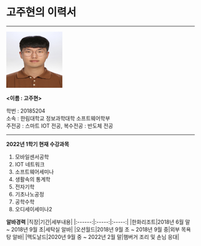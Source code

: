# 고주현의 이력서
-------------------------
<img src = KakaoTalk_20200820_134435662.jpg height = 150 width = 150>

**<이름 : 고주현>**

학번 : 20185204   
소속 : 한림대학교 정보과학대학 소프트웨어학부   
주전공 : 스마트 IOT 전공,     복수전공 : 반도체 전공    

----------------------------
**2022년 1학기 현재 수강과목**
1. 모바일센서공학
2. IOT 네트워크
3. 소프트웨어세미나
4. 생활속의 통계학
5. 전자기학
6. 기초나노공정
7. 공학수학
8. 오디세이세미나2

**알바경력**
|직장|기간|세부내용|
|:------:|:-----:|:-----:|
|한화리조트|2018년 6월 말 ~ 2018년 9월 초|세탁실 알바|
|오션월드|2018년 9월 초 ~ 2018년 9월 중|외부 목욕탕 알바|
|맥도날드|2020년 9월 중 ~ 2022년 2월 말|햄버거 조리 및 손님 응대|
